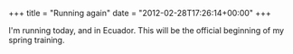 +++
title = "Running again"
date = "2012-02-28T17:26:14+00:00"
+++

I'm running today, and in Ecuador.  This will be the official beginning of my spring training.
			